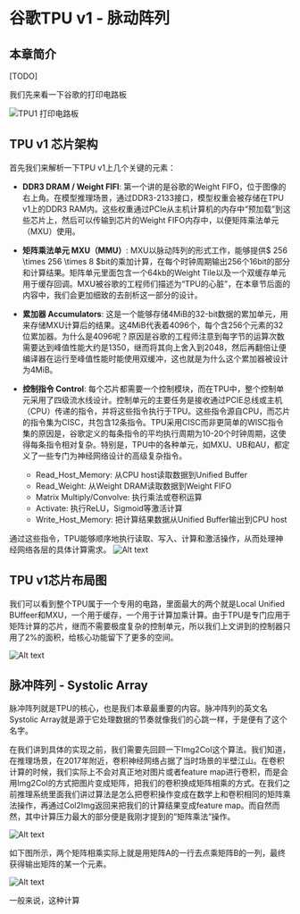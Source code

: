 # 谷歌TPU v1 - 脉动阵列

## 本章简介

[TODO]




我们先来看一下谷歌的打印电路板


![TPU1 打印电路板](images/tpuv1/tpuv1_01.png)

## TPU v1 芯片架构

首先我们来解析一下TPU v1上几个关键的元素：

- **DDR3 DRAM / Weight FIFI**: 第一个讲的是谷歌的Weight FIFO，位于图像的右上角。在模型推理场景，通过DDR3-2133接口，模型权重会被存储在TPU v1上的DDR3 RAM内。这些权重通过PCIe从主机计算机的内存中“预加载”到这些芯片上，然后可以传输到芯片的Weight FIFO内存中，以便矩阵乘法单元（MXU）使用。

- **矩阵乘法单元 MXU（MMU）**: MXU以脉动阵列的形式工作，能够提供$ 256 \times 256 \times 8 $bit的乘加计算，在每个时钟周期输出256个16bit的部分和计算结果。矩阵单元里面包含一个64kb的Weight Tile以及一个双缓存单元用于缓存回调。MXU被谷歌的工程师们描述为“TPU的心脏”，在本章节后面的内容中，我们会更加细致的去剖析这一部分的设计。

- **累加器 Accumulators**: 这是一个能够存储4MiB的32-bit数据的累加单元，用来存储MXU计算后的结果。这4MiB代表着4096个，每个含256个元素的32位累加器。为什么是4096呢？原因是谷歌的工程师注意到每字节的运算次数需要达到峰值性能大约是1350，继而将其向上舍入到2048，然后再翻倍让便编译器在运行至峰值性能时能使用双缓冲，这也就是为什么这个累加器被设计为4MiB。

- **控制指令 Control**: 每个芯片都需要一个控制模块，而在TPU中，整个控制单元采用了四级流水线设计。控制单元的主要任务是接收通过PCIE总线或主机（CPU）传递的指令，并将这些指令执行于TPU。这些指令源自CPU，而芯片的指令集为CISC，共包含12条指令。TPU采用CISC而非更简单的WISC指令集的原因是，谷歌定义的每条指令的平均执行周期为10-20个时钟周期，这使得每条指令相对复杂。特别是，TPU中的各种单元，如MXU、UB和AU，都定义了一些专门为神经网络设计的高级复杂指令。
    - Read_Host_Memory: 从CPU host读取数据到Unified Buffer 
    - Read_Weight: 从Weight DRAM读取数据到Weight FIFO
    - Matrix Multiply/Convolve: 执行乘法或卷积运算
    - Activate: 执行ReLU，Sigmoid等激活计算
    - Write_Host_Memory: 把计算结果数据从Unified Buffer输出到CPU host

通过这些指令，TPU能够顺序地执行读取、写入、计算和激活操作，从而处理神经网络各层的具体计算需求。
![Alt text](images/tpuv1/tpuv1_02.png)

## TPU v1芯片布局图

我们可以看到整个TPU属于一个专用的电路，里面最大的两个就是Local Unified BUffeer和MXU，一个用于缓存，一个用于计算加乘计算。由于TPU是专门应用于矩阵计算的芯片，继而不需要极度复杂的控制单元，所以我们上文讲到的控制器只用了2%的面积，给核心功能留下了更多的空间。

![Alt text](images/tpuv1/tpuv1_03.png)

## 脉冲阵列 - Systolic Array

脉冲阵列就是TPU的核心，也是我们本章最重要的内容。脉冲阵列的英文名Systolic Array就是源于它处理数据的节奏就像我们的心跳一样，于是便有了这个名字。

在我们讲到具体的实现之前，我们需要先回顾一下Img2Col这个算法。我们知道，在推理场景，在2017年附近，卷积神经网络占据了当时场景的半壁江山。在卷积计算的时候，我们实际上不会对真正地对图片或者feature map进行卷积，而是会用Img2Col的方式把图片变成矩阵，把我们的卷积换成矩阵相乘的方式。在我们之前推理系统里面我们讲过算法是怎么把卷积操作变成在数学上和卷积相同的矩阵乘法操作，再通过Col2Img返回来把我们的计算结果变成feature map。而自然而然，其中计算压力最大的部分便是我刚才提到的“矩阵乘法”操作。

![Alt text](images/tpuv1/tpuv1_04.png)

如下图所示，两个矩阵相乘实际上就是用矩阵A的一行去点乘矩阵B的一列，最终获得输出矩阵的某一个元素。

![Alt text](images/tpuv1/tpuv1_05.png)

一般来说，这种计算
